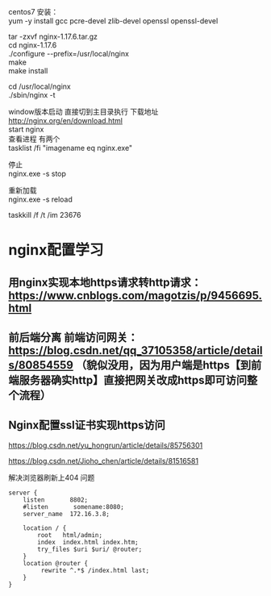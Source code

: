 centos7 安装：  
yum -y install gcc pcre-devel zlib-devel openssl openssl-devel

tar -zxvf nginx-1.17.6.tar.gz  
cd nginx-1.17.6  
./configure --prefix=/usr/local/nginx   
make  
make install  

cd /usr/local/nginx  
./sbin/nginx -t    



window版本启动 直接切到主目录执行   下载地址  http://nginx.org/en/download.html  
start nginx  
查看进程 有两个  
tasklist /fi "imagename eq nginx.exe"  


停止  
nginx.exe -s stop  

重新加载  
nginx.exe -s reload  

taskkill /f /t /im 23676  

# nginx配置学习
## 用nginx实现本地https请求转http请求： https://www.cnblogs.com/magotzis/p/9456695.html 

## 前后端分离 前端访问网关：https://blog.csdn.net/qq_37105358/article/details/80854559 （貌似没用，因为用户端是https【到前端服务器确实http】直接把网关改成https即可访问整个流程）

## Nginx配置ssl证书实现https访问
https://blog.csdn.net/yu_hongrun/article/details/85756301

https://blog.csdn.net/Jioho_chen/article/details/81516581


解决浏览器刷新上404 问题  

    server {  
        listen       8802;  
        #listen       somename:8080;  
        server_name  172.16.3.8;  

        location / {  
            root   html/admin;  
            index  index.html index.htm;  
            try_files $uri $uri/ @router;  
        }  
        location @router {  
             rewrite ^.*$ /index.html last;   
        }  
    } 

